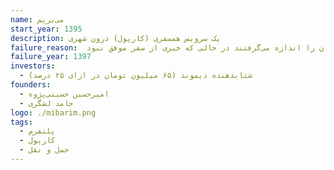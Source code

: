 ```yaml
---
name: می‌بریم
start_year: 1395
description: یک سرویس همسفری (کارپول) درون شهری
failure_reason:  با وجود بررسی میدانی نیاز کاربران اما سوالات به خوبی از کاربران پرسیده نشده بود و چون پلتفرم وجه اجتماعی خوبی داشت در اکثر تحقیقات میدانی اکثر افراد نظر مثبتی درباره آن داشتند اما در عمل حاضر نبودند به خاطر آن سختی بکشند.  فاندرها تجربه خوبی در پیاده سازی کمینه محصول نداشتند و درگیر پیچیدگی‌های محصول شدند تمرکز اشتباهی روی فیچرهای متعدد گذاشتند. متریک‌ها به درستی شناسایی نشد و فاندرها به اشتباه متریک‌های اشتباهی مثل میزان دانلود و تعداد کاربران را اندازه می‌گرفتند در حالی که خبری از سفر موفق نبود.
failure_year: 1397
investors:
  - شتابدهنده دیموند (۶۵ میلیون تومان در ازای ۲۵ درصد)
founders:
  - امیرحسین حسینی‌پژوه
  - حامد لشگری
logo: ./mibarim.png
tags:
  - پلتفرم
  - کارپول
  - حمل و نقل
---
```

